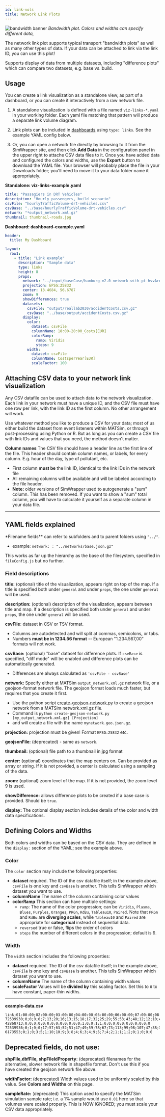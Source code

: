 ```yaml
---
id: link-vols
title: Network Link Plots
---
```


![bandwidth banner](assets/links.jpg)
_Bandwidth plot. Colors and widths can specify different data,_

The network link plot supports typical transport "bandwidth plots" as well as many other types of data. If your data can be attached to link via the link ID, you can use this plot!

Supports display of data from multiple datasets, including "difference plots" which can compare two datasets, e.g. base vs. build.

## Usage

You can create a link visualization as a standalone view, as part of a dashboard, or you can create it interactively from a raw network file.

1. A standalone visualization is defined with a file named `viz-links-*.yaml` in your working folder. Each yaml file matching that pattern will produce a separate link volume diagram.

2. Link plots can be included in [dashboards](dashboards) using `type: links`. See the example YAML config below.

3. Or, you can open a network file directly by browsing to it from the SimWrapper site, and then click **Add Data** in the configuration panel in the upper right to attache CSV data files to it. Once you have added data and configured the colors and widths, use the **Export** button to download the YAML file. Your browser will probably place the file in your Downloads folder; you'll need to move it to your data folder name it appropriately.

**Standalone: viz-links-example.yaml**

```yaml
title: "Passagiers in DRT Vehicles"
description: "Hourly passengers, build scenario"
csvFile: "hourlyTrafficVolume-drt-vehicles.csv"
csvBase: "../base/hourlyTrafficVolume-drt-vehicles.csv"
network: "*output_network.xml.gz"
thumbnail: thumbnail-roads.jpg
```

**Dashboard: dashboard-example.yaml**

```yaml
header:
  title: My Dashboard

layout:
  row1:
    - title: "Link example"
      description: "Sample data"
      type: links
      height: 8
      props:
        network: "../input/baseCase/hamburg-v2.0-network-with-pt-hvvArea.geo.json.gz"
        projection: EPSG:25832
        center: 13.4684, 56.6787
        zoom: 9
        showDifferences: true
        datasets:
          csvFile: "output/reallab2030/accidentCosts.csv.gz"
          csvBase: "../base/output/accidentCosts.csv.gz"
        display:
          color:
            dataset: csvFile
            columnName: 18:00-20:00_Costs[EUR]
            colorRamp:
              ramp: Viridis
              steps: 9
          width:
            dataset: csvFile
            columnName: CostsperYear[EUR]
            scaleFactor: 100
```

## Attaching CSV data to your network link visualization

Any CSV datafile can be used to attach data to the network visualization. Each link in your network must have a unique ID, and the CSV file must have one row per link, with the link ID as the first column. No other arrangement will work.

Use whatever method you like to produce a CSV for your data; most of us either build the dataset from event listeners within MATSim, or through post-processing using Python or R. But as long as you can create a CSV file with link IDs and values that you need, the method doesn't matter.

**Column names** The CSV file should have a header line as the first line of the file. This header should contain column names, or labels, for every column. E.g. hour of the day, type of pollutant, etc.

- First column **must be** the link ID, identical to the link IDs in the network file
- All remaining columns will be available and will be labeled according to the file header.
- **Note:** older versions of SimWrapper used to autogenerate a "sum" column. This has been removed. If you want to show a "sum" total column, you will have to calculate it yourself as a separate column in your data file.

---

## YAML fields explained

\*Filename fields\*\* can refer to subfolders and to parent folders using `"../"`.

- example: `network: : "../networks/base.json.gz"`

This works as far up the hierarchy as the base of the filesystem, specified in `fileConfig.js` but no further.

### Field descriptions

**title:** (optional) title of the visualization, appears right on top of the map. If a title is specified both under `general` and under `props`, the one under  `general` will be used.

**description:** (optional) description of the visualization, appears between title and map. If a description is specified both under `general` and under `props`, the one under `general` will be used.

**csvFile:** dataset in CSV or TSV format.

- Columns are autodetected and will split at commas, semicolons, or tabs.
- Numbers **must be in 1234.56 format** -- European "1.234.567,00" formats will not work.

**csvBase:** (optional) "base" dataset for difference plots. If `csvBase` is specified, "diff mode" will be enabled and difference plots can be automatically generated.

- Differences are always calculated as `'csvFile - csvBase'`

**network:** Specify either at MATSim `output_network.xml.gz` network file, or a geojson-format network file. The geojson format loads much faster, but requires that you create it first.

- Use the python script [create-geojson-network.py](https://raw.githubusercontent.com/simwrapper/simwrapper/master/scripts/create-geojson-network.py) to create a geojson network from a MATSim network.xml.gz file.
- Command is `python create-geojson-network.py [my_output_network.xml.gz] [Projection]`
- and will create a file with the name `mynetwork.geo.json.gz`.

**projection:** projection must be given! Format `EPSG:25832` etc.

**geojsonFile:** (deprecated) - same as `network`.

**thumbnail:** (optional) file path to a thumbnail in jpg format

**center:** (optional) coordinates that the map centers on. Can be provided as array or string. If it is not provided, a center is calculated using a sampling of the data.

**zoom:** (optional) zoom level of the map. If it is not provided, the zoom level 9 is used.

**showDifference:** allows difference plots to be created if a base case is provided. Should be `true`.

**display:** The optional display section includes details of the color and width data specifications.

## Defining Colors and Widths

Both colors and widths can be based on the CSV data. They are defined in the `display:` section of the YAML; see the example above.

### Color

The `color` section may include the following properties:

- **dataset** required. The ID of the csv datafile itself; in the example above, `csvFile` is one key and `csvBase` is another. This tells SimWrapper which dataset you want to use.
- **columnName** The name of the column containing color values
- **colorRamp** This section can have multiple settings:
  - `ramp`: The name of the color progression; can be `Viridis`, `Plasma`, `Blues`, `Purples`, `Oranges`, `PRGn`, `RdBu`, `Tableau10`, `Paired`. Note that `PRGn` and `RdBu` are **diverging scales**, while `Tableau10` and `Paired` are appropriate for **categorical** instead of sequential data.
  - `reversed` true or false, flips the order of colors
  - `steps` the number of different colors in the progression; default is 9.

### Width

The `width` section includes the following properties:

- **dataset** required. The ID of the csv datafile itself; in the example above, `csvFile` is one key and `csvBase` is another. This tells SimWrapper which dataset you want to use.
- **columnName** The name of the column containing width values
- **scaleFactor** Values will be **divided by** this scaling factor. Set this to `0` to have constant, paper-thin widths.

---

**example-data.csv**

```
link;01:00:00;02:00:00;03:00:00;04:00:00;05:00:00;06:00:00;07:00:00;08:00:00;09:00:00;10:00:00;11:00:00;12:00:00;13:00:00;14:00:00;15:00:00;16:00:00;17:00:00;18:00:00;19:00:00;20:00:00;21:00:00;22:00:00;23:00:00;24:00:00;25:00:00;26:00:00;27:00:00;28:00:00;30:00:00
72539930;0;0;0;0;7;13;20;16;13;15;18;17;32;25;29;55;53;43;48;12;12;10;4;4;4;0;0;0;0
42868713;0;0;0;0;0;0;0;0;0;0;0;0;0;1;0;0;1;1;0;0;0;0;0;0;0;0;0;0;0
72539936;0;1;0;0;17;57;63;52;51;47;49;59;78;67;73;113;99;98;107;47;38;36;24;13;4;0;0;0;0
6173553;0;1;0;3;5;1;10;10;9;3;8;4;6;3;4;9;5;7;4;2;1;1;1;2;0;1;0;0;0
```

## Deprecated fields, do not use:

**shpFile,dbfFile, shpFileIdProperty:** (deprecated) filenames for the alternative, slower network file in shapefile format. Don't use this if you have created the geojson network file above.

**widthFactor:** (deprecated) Width values used to be uniformly scaled by this value. See **Colors and Widths** on this page.

**sampleRate:** (deprecated) This option used to specify the MATSim simulation sample rate; i.e. a 1% sample would use `0.01` here so that volumes were scaled properly. This is NOW IGNORED; you must scale your CSV data appropriately.
